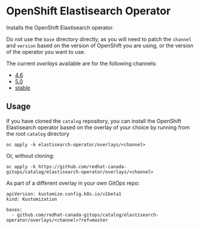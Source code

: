 # OpenShift Elastisearch Operator

Installs the OpenShift Elastisearch operator.

Do not use the `base` directory directly, as you will need to patch the `channel` and `version` based on the version of OpenShift you are using, or the version of the operator you want to use.

The current *overlays* available are for the following channels:
* [4.6](overlays/4.6)
* [5.0](overlays/5.0)
* [stable](overlays/stable)

## Usage

If you have cloned the `catalog` repository, you can install the OpenShift Elastisearch operator based on the overlay of your choice by running from the root `catalog` directory

```
oc apply -k elastisearch-operator/overlays/<channel>
```

Or, without cloning:

```
oc apply -k https://github.com/redhat-canada-gitops/catalog/elastisearch-operator/overlays/<channel>
```

As part of a different overlay in your own GitOps repo:

```
apiVersion: kustomize.config.k8s.io/v1beta1
kind: Kustomization

bases:
  - github.com/redhat-canada-gitops/catalog/elastisearch-operator/overlays/<channel>?ref=master
```
